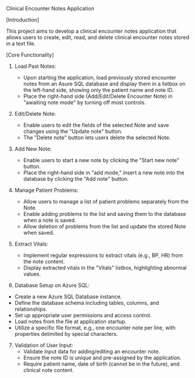 Clinical Encounter Notes Application







[Introduction] 

This project aims to develop a clinical encounter notes application that allows users to create, edit, read, and delete clinical encounter notes stored in a text file. 


[Core Functionality]
1. Load Past Notes:
   - Upon starting the application, load previously stored encounter notes from an Asure SQL database and display them in a listbox on the left-hand side, showing only the patient name and note ID.
   - Place the right-hand side (Add/Edit/Delete Encounter Note) in "awaiting note mode" by turning off most controls.

2. Edit/Delete Note:
   - Enable users to edit the fields of the selected Note and save changes using the "Update note" button.
   - The "Delete note" button lets users delete the selected Note.

3. Add New Note:
   - Enable users to start a new note by clicking the "Start new note" button.
   - Place the right-hand side in "add mode,"  insert a new note into the database by clicking the "Add note" button.

4. Manage Patient Problems:
   - Allow users to manage a list of patient problems separately from the Note.
   - Enable adding problems to the list and saving them to the database when a note is saved.
   - Allow deletion of problems from the list and update the stored Note when saved.

5. Extract Vitals:
   - Implement regular expressions to extract vitals (e.g., BP, HR) from the note content.
   - Display extracted vitals in the "Vitals" listbox, highlighting abnormal values.

6. Database Setup on Azure SQL:
 - Create a new Azure SQL Database instance.
 - Define the database schema including tables, columns, and relationships.
 - Set up appropriate user permissions and access control.
 - Load notes from the file at application startup.
 - Utilize a specific file format, e.g., one encounter note per line, with properties delimited by special characters.

7. Validation of User Input:
   - Validate input data for adding/editing an encounter note.
   - Ensure the note ID is unique and pre-assigned by the application.
   - Require patient name, date of birth (cannot be in the future), and clinical note content.

